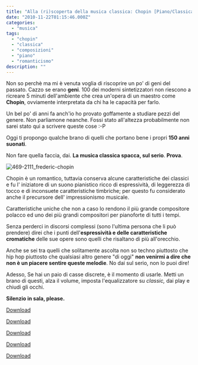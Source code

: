 ```yaml
---
title: "Alla (ri)scoperta della musica classica: Chopin [Piano/Classical]"
date: "2010-11-22T01:15:46.000Z"
categories:
  - "musica"
tags:
  - "chopin"
  - "classica"
  - "composizioni"
  - "piano"
  - "romanticismo"
description: ""
---
```


Non so perchè ma mi è venuta voglia di riscoprire un po' di geni del passato. Cazzo se erano **geni**. 100 dei moderni sintetizzatori non riescono a ricreare 5 minuti dell'ambiente che crea un'opera di un maestro come **Chopin**, ovviamente interpretata da chi ha le capacità per farlo.

Un bel po' di anni fa anch'io ho provato goffamente a studiare pezzi del genere. Non parliamone neanche. Fossi stato all'altezza probabilmente non sarei stato qui a scrivere queste cose :-P

Oggi ti propongo qualche brano di quelli che portano bene i propri **150 anni suonati**.

Non fare quella faccia, dai. **La musica classica spacca, sul serio**. **Prova**.

![](https://enricodeleo.s3.eu-south-1.amazonaws.com/uploads/2010/11/469-2111_frederic-chopin.jpg" "469-2111_frederic-chopin")

Chopin è un romantico, tuttavia conserva alcune caratteristiche dei classici e fu l' iniziatore di un suono pianistico ricco di espressività, di leggerezza di tocco e di inconsuete caratteristiche timbriche; per questo fu considerato anche il precursore dell' impressionismo musicale.

Caratteristiche uniche che non a caso lo rendono il più grande compositore polacco ed uno dei più grandi compositori per pianoforte di tutti i tempi.

Senza perderci in discorsi complessi (sono l'ultima persona che li può prendere) direi che i punti dell'**espressività e delle caratteristiche cromatiche** delle sue opere sono quelli che risaltano di più all'orecchio.

Anche se sei tra quelli che solitamente ascolta non so techno piuttosto che hip hop piuttosto che qualsiasi altro genere "di oggi" **non venirmi a dire che non è un piacere sentire queste melodie**. No dai sul serio, non lo puoi dire!

Adesso, Se hai un paio di casse discrete, è il momento di usarle. Metti un brano di questi, alza il volume, imposta l'equalizzatore su _classic,_ dai play e chiudi gli occhi.

**Silenzio in sala, please.**

  [Download](http://www.artvista.net/Mp3%27s/Chopin%2520Polonaise%2520Ab%2520Op%252053%2520%2520Robert%2520Finley%2520Short.MP3)

  [Download](http://www.artvista.net/Mp3%27s/Chopin%2520Ballad%2520Ab%2520Gary%2520D%2520Lloyd%2520b%2520short.MP3)

  [Download](http://www.pianoparadise.com/downloadmp3/Chopin_Waltz_in_C_Shar1.mp3)

  [Download](http://www.pianoparadise.com/downloadmp3/ChopinFuneralMarch.mp3)

  [Download](http://www.pianoparadise.com/downloadmp3/ChopinMinuteWaltz1.mp3)
